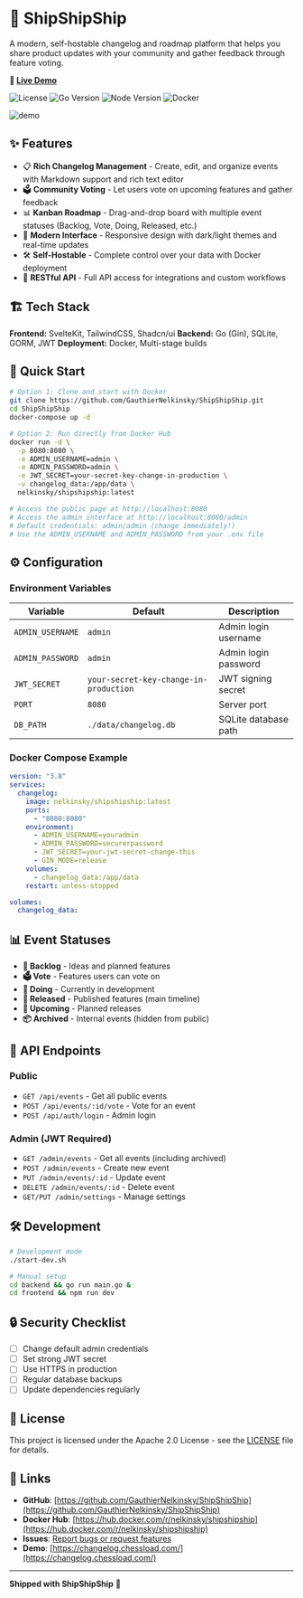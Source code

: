 # 🚢 ShipShipShip

A modern, self-hostable changelog and roadmap platform that helps you share product updates with your community and gather feedback through feature voting.

**🔗 [Live Demo](https://changelog.chessload.com/)**

![License](https://img.shields.io/badge/license-Apache%202.0-blue.svg)
![Go Version](https://img.shields.io/badge/go-1.21-blue.svg)
![Node Version](https://img.shields.io/badge/node-18+-green.svg)
![Docker](https://img.shields.io/badge/docker-ready-blue.svg)

![demo](https://github.com/user-attachments/assets/7382c4b7-f936-4698-a8b0-7054b2f8b091)

## ✨ Features

- 📋 **Rich Changelog Management** - Create, edit, and organize events with Markdown support and rich text editor
- 🗳️ **Community Voting** - Let users vote on upcoming features and gather feedback
- 📊 **Kanban Roadmap** - Drag-and-drop board with multiple event statuses (Backlog, Vote, Doing, Released, etc.)
- 🎨 **Modern Interface** - Responsive design with dark/light themes and real-time updates
- 🛠️ **Self-Hostable** - Complete control over your data with Docker deployment
- 🔌 **RESTful API** - Full API access for integrations and custom workflows


## 🏗️ Tech Stack

**Frontend:** SvelteKit, TailwindCSS, Shadcn/ui
**Backend:** Go (Gin), SQLite, GORM, JWT
**Deployment:** Docker, Multi-stage builds

## 🚀 Quick Start

```bash
# Option 1: Clone and start with Docker
git clone https://github.com/GauthierNelkinsky/ShipShipShip.git
cd ShipShipShip
docker-compose up -d

# Option 2: Run directly from Docker Hub
docker run -d \
  -p 8080:8080 \
  -e ADMIN_USERNAME=admin \
  -e ADMIN_PASSWORD=admin \
  -e JWT_SECRET=your-secret-key-change-in-production \
  -v changelog_data:/app/data \
  nelkinsky/shipshipship:latest

# Access the public page at http://localhost:8080
# Access the admin interface at http://localhost:8080/admin
# Default credentials: admin/admin (change immediately!)
# Use the ADMIN_USERNAME and ADMIN_PASSWORD from your .env file
```

## ⚙️ Configuration

### Environment Variables

| Variable | Default | Description |
|----------|---------|-------------|
| `ADMIN_USERNAME` | `admin` | Admin login username |
| `ADMIN_PASSWORD` | `admin` | Admin login password |
| `JWT_SECRET` | `your-secret-key-change-in-production` | JWT signing secret |
| `PORT` | `8080` | Server port |
| `DB_PATH` | `./data/changelog.db` | SQLite database path |

### Docker Compose Example

```yaml
version: "3.8"
services:
  changelog:
    image: nelkinsky/shipshipship:latest
    ports:
      - "8080:8080"
    environment:
      - ADMIN_USERNAME=youradmin
      - ADMIN_PASSWORD=securerpassword
      - JWT_SECRET=your-jwt-secret-change-this
      - GIN_MODE=release
    volumes:
      - changelog_data:/app/data
    restart: unless-stopped

volumes:
  changelog_data:
```

## 📊 Event Statuses

- **📝 Backlog** - Ideas and planned features
- **🗳️ Vote** - Features users can vote on
- **🔄 Doing** - Currently in development
- **🚀 Released** - Published features (main timeline)
- **📅 Upcoming** - Planned releases
- **📦 Archived** - Internal events (hidden from public)

## 🔌 API Endpoints

### Public
- `GET /api/events` - Get all public events
- `POST /api/events/:id/vote` - Vote for an event
- `POST /api/auth/login` - Admin login

### Admin (JWT Required)
- `GET /admin/events` - Get all events (including archived)
- `POST /admin/events` - Create new event
- `PUT /admin/events/:id` - Update event
- `DELETE /admin/events/:id` - Delete event
- `GET/PUT /admin/settings` - Manage settings

## 🛠️ Development

```bash
# Development mode
./start-dev.sh

# Manual setup
cd backend && go run main.go &
cd frontend && npm run dev
```

## 🔒 Security Checklist

- [ ] Change default admin credentials
- [ ] Set strong JWT secret
- [ ] Use HTTPS in production
- [ ] Regular database backups
- [ ] Update dependencies regularly

## 📝 License

This project is licensed under the Apache 2.0 License - see the [LICENSE](LICENSE) file for details.

## 🔗 Links

- **GitHub**: [https://github.com/GauthierNelkinsky/ShipShipShip](https://github.com/GauthierNelkinsky/ShipShipShip)
- **Docker Hub**: [https://hub.docker.com/r/nelkinsky/shipshipship](https://hub.docker.com/r/nelkinsky/shipshipship)
- **Issues**: [Report bugs or request features](https://github.com/GauthierNelkinsky/ShipShipShip/issues)
- **Demo**: [https://changelog.chessload.com/](https://changelog.chessload.com/)

---

**Shipped with ShipShipShip** 🚢
